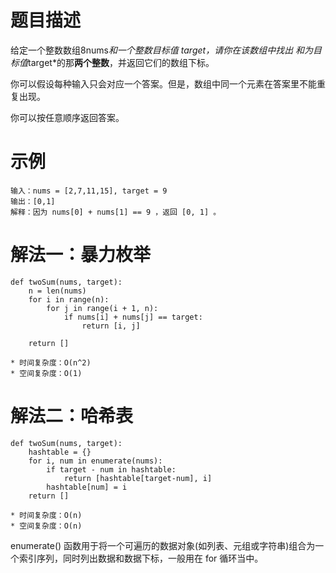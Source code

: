 # 题目描述
给定一个整数数组8nums*和一个整数目标值 target，请你在该数组中找出 和为目标值*target*的那**两个整数**，并返回它们的数组下标。

你可以假设每种输入只会对应一个答案。但是，数组中同一个元素在答案里不能重复出现。

你可以按任意顺序返回答案。

# 示例
```
输入：nums = [2,7,11,15], target = 9
输出：[0,1]
解释：因为 nums[0] + nums[1] == 9 ，返回 [0, 1] 。
```



# 解法一：暴力枚举

```
def twoSum(nums, target):
    n = len(nums)
    for i in range(n):
        for j in range(i + 1, n):
            if nums[i] + nums[j] == target:
                return [i, j]
        
    return []
```

```
* 时间复杂度：O(n^2)
* 空间复杂度：O(1)
```

# 解法二：哈希表
```
def twoSum(nums, target):
    hashtable = {}
    for i, num in enumerate(nums):
        if target - num in hashtable:
            return [hashtable[target-num], i]
        hashtable[num] = i
    return []
```
```
* 时间复杂度：O(n)
* 空间复杂度：O(n)
```

enumerate() 函数用于将一个可遍历的数据对象(如列表、元组或字符串)组合为一个索引序列，同时列出数据和数据下标，一般用在 for 循环当中。
